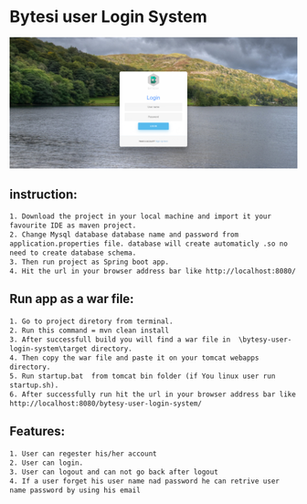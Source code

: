 ﻿# Bytesi user Login System
 <img src="images/login.png" alt="login" height="30%" width="100%">

## instruction:
	1. Download the project in your local machine and import it your favourite IDE as maven project.
	2. Change Mysql database database name and password from application.properties file. database will create automaticly .so no need to create database schema.
	3. Then run project as Spring boot app.
	4. Hit the url in your browser address bar like http://localhost:8080/


## Run app as a war file:
	1. Go to project diretory from terminal.
	2. Run this command = mvn clean install
	3. After successfull build you will find a war file in  \bytesy-user-login-system\target directory.
	4. Then copy the war file and paste it on your tomcat webapps directory.
	5. Run startup.bat  from tomcat bin folder (if You linux user run startup.sh).
	6. After successfully run hit the url in your browser address bar like http://localhost:8080/bytesy-user-login-system/ 

## Features:
	1. User can regester his/her account
	2. User can login.
	3. User can logout and can not go back after logout
	4. If a user forget his user name nad password he can retrive user name password by using his email
